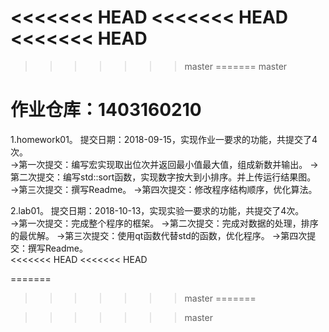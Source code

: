 <<<<<<< HEAD
<<<<<<< HEAD
<<<<<<< HEAD
=======
>>>>>>> master
=======
>>>>>>> master
# 作业仓库：1403160210
1.homework01。 提交日期：2018-09-15，实现作业一要求的功能，共提交了4次。<br>
→第一次提交：编写宏实现取出位次并返回最小值最大值，组成新数并输出。
→第二次提交：编写std::sort函数，实现数字按大到小排序。并上传运行结果图。
→第三次提交：撰写Readme。
→第四次提交：修改程序结构顺序，优化算法。<br>


2.lab01。 提交日期：2018-10-13，实现实验一要求的功能，共提交了4次。<br>
→第一次提交：完成整个程序的框架。
→第二次提交：完成对数据的处理，排序的最优解。
→第三次提交：使用qt函数代替std的函数，优化程序。
→第四次提交：撰写Readme。<br>
<<<<<<< HEAD
<<<<<<< HEAD

=======
>>>>>>> master
=======

>>>>>>> master

